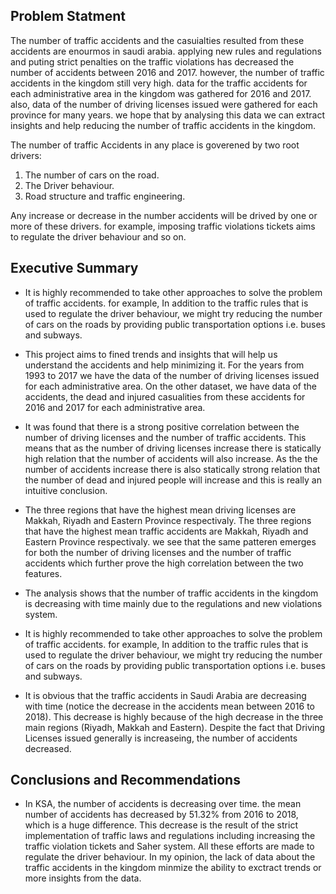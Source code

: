 ## Problem Statment

The number of traffic accidents and the casuialties resulted from these accidents are enourmos in saudi arabia. applying new rules and regulations and puting strict penalties on the traffic violations has decreased the number of accidents between 2016 and 2017. however, the number of traffic accidents in the kingdom still very high. data for the traffic accidents for each administrative area in the kingdom was gathered for 2016 and 2017. also, data of the number of driving licenses issued were gathered for each province for many years. we hope that by analysing this data we can extract insights and help reducing the number of traffic accidents in the kingdom.

The number of traffic Accidents in any place is goverened by two root drivers:
1. The number of cars on the road.
2. The Driver behaviour. 
3. Road structure and traffic engineering.

Any increase or decrease in the number accidents will be drived by one or more of these drivers. for example, imposing traffic violations tickets aims to regulate the driver behaviour and so on.

## Executive Summary

- It is highly recommended to take other approaches to solve the problem of traffic accidents. for example, In addition to the traffic rules that is used to regulate the driver behaviour, we might try reducing the number of cars on the roads by providing public transportation options i.e. buses and subways.

- This project aims to fined trends and insights that will help us understand the accidents and help minimizing it.
For the years from 1993 to 2017 we have the data of the number of driving licenses issued for each administrative area. On the other dataset, we have data of the accidents, the dead and injured casualities from these accidents for 2016 and 2017 for each administrative area.

- It was found that there is a strong positive correlation between the number of driving licenses and the number of traffic accidents. This means that as the number of driving licenses increase there is statically high relation that the number of accidents will also increase. As the the number of accidents increase there is also statically strong relation that the number of dead and injured people will increase and this is really an intuitive conclusion.

- The three regions that have the highest mean driving licenses are Makkah, Riyadh and Eastern Province respectivaly. 
The three regions that have the highest mean traffic accidents are Makkah, Riyadh and Eastern Province respectivaly.
we see that the same patteren emerges for both the number of driving licenses and the number of traffic accidents which further prove the high correlation between the two features.

- The analysis shows that the number of traffic accidents in the kingdom is decreasing with time mainly due to the regulations and new violations system.

- It is highly recommended to take other approaches to solve the problem of traffic accidents. for example, In addition to the traffic rules that is used to regulate the driver behaviour, we might try reducing the number of cars on the roads by providing public transportation options i.e. buses and subways.

- It is obvious that the traffic accidents in Saudi Arabia are decreasing with time (notice the decrease in the accidents mean between 2016 to 2018). This decrease is highly because of the high decrease in the three main regions (Riyadh, Makkah and Eastern). Despite the fact that Driving Licenses issued generally is increaseing, the number of accidents decreased. 

## Conclusions and Recommendations
- In KSA, the number of accidents is decreasing over time. the mean number of accidents has decreased by 51.32% from 2016 to 2018, which is a huge difference. This decrease is the result of the strict implementation of traffic laws and regulations including increasing the traffic violation tickets and Saher system. All these efforts are made to regulate the driver behaviour. In my opinion, the lack of data about the traffic accidents in the kingdom minmize the ability to exctract trends or more insights from the data. 
